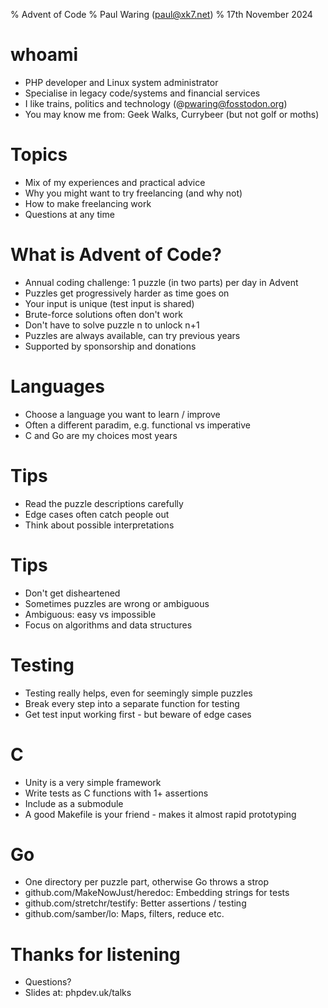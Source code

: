 % Advent of Code
% Paul Waring (paul@xk7.net)
% 17th November 2024

# whoami

 - PHP developer and Linux system administrator
 - Specialise in legacy code/systems and financial services
 - I like trains, politics and technology (@pwaring@fosstodon.org)
 - You may know me from: Geek Walks, Currybeer (but not golf or moths)

# Topics

 - Mix of my experiences and practical advice
 - Why you might want to try freelancing (and why not)
 - How to make freelancing work
 - Questions at any time

# What is Advent of Code?

 - Annual coding challenge: 1 puzzle (in two parts) per day in Advent
 - Puzzles get progressively harder as time goes on
 - Your input is unique (test input is shared)
 - Brute-force solutions often don't work
 - Don't have to solve puzzle n to unlock n+1
 - Puzzles are always available, can try previous years
 - Supported by sponsorship and donations

# Languages

 - Choose a language you want to learn / improve
 - Often a different paradim, e.g. functional vs imperative
 - C and Go are my choices most years

# Tips

 - Read the puzzle descriptions carefully
 - Edge cases often catch people out
 - Think about possible interpretations

# Tips

 - Don't get disheartened
 - Sometimes puzzles are wrong or ambiguous
 - Ambiguous: easy vs impossible
 - Focus on algorithms and data structures
 
# Testing

 - Testing really helps, even for seemingly simple puzzles
 - Break every step into a separate function for testing
 - Get test input working first - but beware of edge cases

# C

 - Unity is a very simple framework
 - Write tests as C functions with 1+ assertions
 - Include as a submodule
 - A good Makefile is your friend - makes it almost rapid prototyping
 
# Go

 - One directory per puzzle part, otherwise Go throws a strop
 - github.com/MakeNowJust/heredoc: Embedding strings for tests
 - github.com/stretchr/testify: Better assertions / testing
 - github.com/samber/lo: Maps, filters, reduce etc.

# Thanks for listening

  - Questions?
  - Slides at: phpdev.uk/talks

